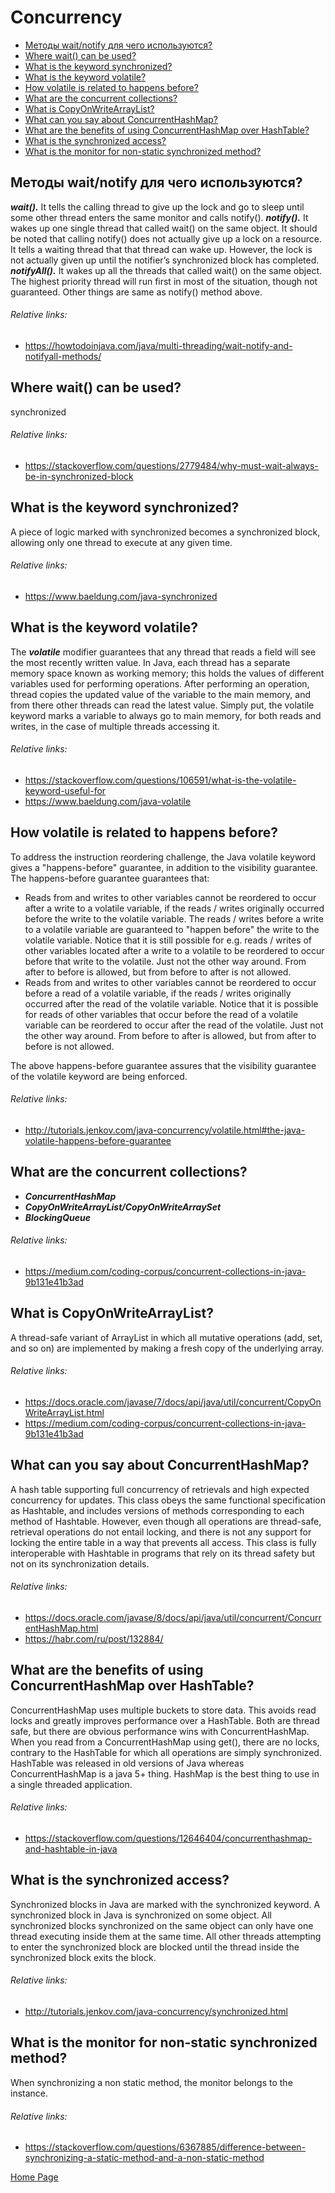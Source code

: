 # Concurrency
- [Методы wait/notify для чего используются?](#методы-waitnotify-для-чего-используются)
- [Where wait() can be used?](#where-wait-can-be-used)
- [What is the keyword synchronized?](#what-is-the-keyword-synchronized)
- [What is the keyword volatile?](#what-is-the-keyword-volatile)
- [How volatile is related to happens before?](#how-volatile-is-related-to-happens-before)
- [What are the concurrent collections?](#what-are-the-concurrent-collections)
- [What is CopyOnWriteArrayList?](#what-is-copyonwritearraylist)
- [What can you say about ConcurrentHashMap?](#what-can-you-say-about-concurrenthashmap)
- [What are the benefits of using ConcurrentHashMap over HashTable?](#what-are-the-benefits-of-using-concurrenthashmap-over-hashtable)
- [What is the synchronized access?](#what-is-the-synchronized-access)
- [What is the monitor for non-static synchronized method?](#what-is-the-monitor-for-non-static-synchronized-method)


## Методы wait/notify для чего используются?
***wait().*** It tells the calling thread to give up the lock and go to sleep until some other thread enters the same monitor and calls notify().
***notify().*** It wakes up one single thread that called wait() on the same object. It should be noted that calling notify() does not actually give up a lock on a resource. It tells a waiting thread that that thread can wake up. However, the lock is not actually given up until the notifier’s synchronized block has completed.
***notifyAll().*** It wakes up all the threads that called wait() on the same object. The highest priority thread will run first in most of the situation, though not guaranteed. Other things are same as notify() method above.
###### Relative links:
+ https://howtodoinjava.com/java/multi-threading/wait-notify-and-notifyall-methods/

## Where wait() can be used?
synchronized
###### Relative links:
+ https://stackoverflow.com/questions/2779484/why-must-wait-always-be-in-synchronized-block

## What is the keyword synchronized?
A piece of logic marked with synchronized becomes a synchronized block, allowing only one thread to execute at any given time.
###### Relative links:
+ https://www.baeldung.com/java-synchronized

## What is the keyword volatile?
The ***volatile*** modifier guarantees that any thread that reads a field will see the most recently written value. In Java, each thread has a separate memory space known as working memory; this holds the values of different variables used for performing operations. After performing an operation, thread copies the updated value of the variable to the main memory, and from there other threads can read the latest value. Simply put, the volatile keyword marks a variable to always go to main memory, for both reads and writes, in the case of multiple threads accessing it.
###### Relative links:
+ https://stackoverflow.com/questions/106591/what-is-the-volatile-keyword-useful-for
+ https://www.baeldung.com/java-volatile

## How volatile is related to happens before?
To address the instruction reordering challenge, the Java volatile keyword gives a "happens-before" guarantee, in addition to the visibility guarantee. The happens-before guarantee guarantees that:
+ Reads from and writes to other variables cannot be reordered to occur after a write to a volatile variable, if the reads / writes originally occurred before the write to the volatile variable. The reads / writes before a write to a volatile variable are guaranteed to "happen before" the write to the volatile variable. Notice that it is still possible for e.g. reads / writes of other variables located after a write to a volatile to be reordered to occur before that write to the volatile. Just not the other way around. From after to before is allowed, but from before to after is not allowed.
+ Reads from and writes to other variables cannot be reordered to occur before a read of a volatile variable, if the reads / writes originally occurred after the read of the volatile variable. Notice that it is possible for reads of other variables that occur before the read of a volatile variable can be reordered to occur after the read of the volatile. Just not the other way around. From before to after is allowed, but from after to before is not allowed.

The above happens-before guarantee assures that the visibility guarantee of the volatile keyword are being enforced.
###### Relative links:
+ http://tutorials.jenkov.com/java-concurrency/volatile.html#the-java-volatile-happens-before-guarantee

## What are the concurrent collections?
+ ***ConcurrentHashMap***
+ ***CopyOnWriteArrayList/CopyOnWriteArraySet***
+ ***BlockingQueue***
###### Relative links:
+ https://medium.com/coding-corpus/concurrent-collections-in-java-9b131e41b3ad

## What is CopyOnWriteArrayList?
A thread-safe variant of ArrayList in which all mutative operations (add, set, and so on) are implemented by making a fresh copy of the underlying array.
###### Relative links:
+ https://docs.oracle.com/javase/7/docs/api/java/util/concurrent/CopyOnWriteArrayList.html
+ https://medium.com/coding-corpus/concurrent-collections-in-java-9b131e41b3ad

## What can you say about ConcurrentHashMap?
A hash table supporting full concurrency of retrievals and high expected concurrency for updates. This class obeys the same functional specification as Hashtable, and includes versions of methods corresponding to each method of Hashtable. However, even though all operations are thread-safe, retrieval operations do not entail locking, and there is not any support for locking the entire table in a way that prevents all access. This class is fully interoperable with Hashtable in programs that rely on its thread safety but not on its synchronization details.
###### Relative links:
+ https://docs.oracle.com/javase/8/docs/api/java/util/concurrent/ConcurrentHashMap.html
+ https://habr.com/ru/post/132884/

## What are the benefits of using ConcurrentHashMap over HashTable?
ConcurrentHashMap uses multiple buckets to store data. This avoids read locks and greatly improves performance over a HashTable. Both are thread safe, but there are obvious performance wins with ConcurrentHashMap.
When you read from a ConcurrentHashMap using get(), there are no locks, contrary to the HashTable for which all operations are simply synchronized. HashTable was released in old versions of Java whereas ConcurrentHashMap is a java 5+ thing.
HashMap is the best thing to use in a single threaded application.
###### Relative links:
+ https://stackoverflow.com/questions/12646404/concurrenthashmap-and-hashtable-in-java

## What is the synchronized access?
Synchronized blocks in Java are marked with the synchronized keyword. A synchronized block in Java is synchronized on some object. All synchronized blocks synchronized on the same object can only have one thread executing inside them at the same time. All other threads attempting to enter the synchronized block are blocked until the thread inside the synchronized block exits the block.
###### Relative links:
- http://tutorials.jenkov.com/java-concurrency/synchronized.html

## What is the monitor for non-static synchronized method?
When synchronizing a non static method, the monitor belongs to the instance.
###### Relative links:
+ https://stackoverflow.com/questions/6367885/difference-between-synchronizing-a-static-method-and-a-non-static-method

[Home Page](README.md)
